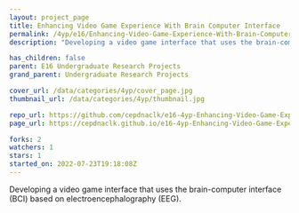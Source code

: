 ```yaml
---
layout: project_page
title: Enhancing Video Game Experience With Brain Computer Interface
permalink: /4yp/e16/Enhancing-Video-Game-Experience-With-Brain-Computer-Interface/
description: "Developing a video game interface that uses the brain-computer interface (BCI) based on electroencephalography (EEG)."

has_children: false
parent: E16 Undergraduate Research Projects
grand_parent: Undergraduate Research Projects

cover_url: /data/categories/4yp/cover_page.jpg
thumbnail_url: /data/categories/4yp/thumbnail.jpg

repo_url: https://github.com/cepdnaclk/e16-4yp-Enhancing-Video-Game-Experience-With-Brain-Computer-Interface
page_url: https://cepdnaclk.github.io/e16-4yp-Enhancing-Video-Game-Experience-With-Brain-Computer-Interface

forks: 2
watchers: 1
stars: 1
started_on: 2022-07-23T19:18:08Z
---
```

Developing a video game interface that uses the brain-computer interface (BCI) based on electroencephalography (EEG).

